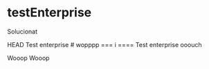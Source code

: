 # testEnterprise

Solucionat

 HEAD
Test enterprise # wopppp
=== i ====
Test enterprise ooouch

Wooop Wooop
